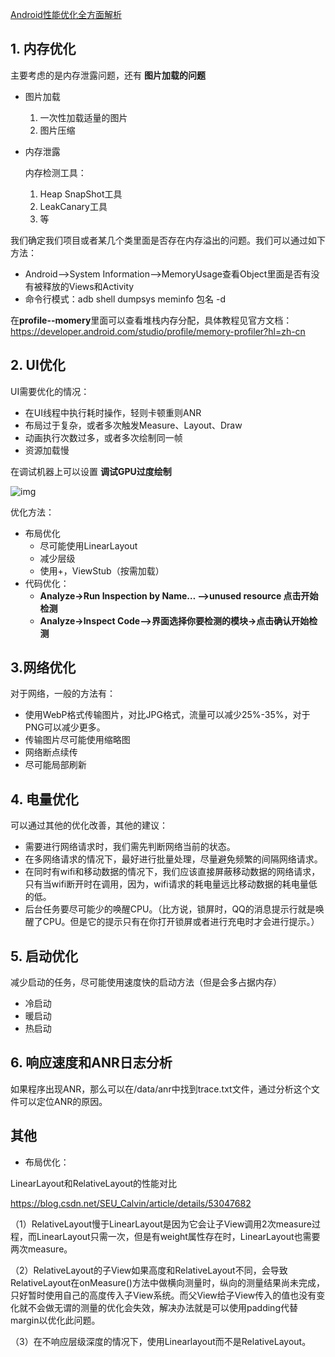 [Android性能优化全方面解析](https://juejin.im/post/5a0d30e151882546d71ee49e)

## 1. 内存优化

主要考虑的是内存泄露问题，还有 **图片加载的问题**

- 图片加载

  1. 一次性加载适量的图片
  2. 图片压缩

- 内存泄露

  内存检测工具：

  1. Heap SnapShot工具
  2. LeakCanary工具
  3. 等

我们确定我们项目或者某几个类里面是否存在内存溢出的问题。我们可以通过如下方法：

- Android-->System Information-->MemoryUsage查看Object里面是否有没有被释放的Views和Activity
- 命令行模式：adb shell dumpsys meminfo 包名 -d

在**profile--momery**里面可以查看堆栈内存分配，具体教程见官方文档：https://developer.android.com/studio/profile/memory-profiler?hl=zh-cn

## 2. UI优化

UI需要优化的情况：

- 在UI线程中执行耗时操作，轻则卡顿重则ANR
- 布局过于复杂，或者多次触发Measure、Layout、Draw
- 动画执行次数过多，或者多次绘制同一帧
- 资源加载慢

在调试机器上可以设置 **调试GPU过度绘制**

![img](https://user-gold-cdn.xitu.io/2017/11/16/15fc3876042e1885?imageView2/0/w/1280/h/960/format/webp/ignore-error/1)

优化方法：

- 布局优化
  - 尽可能使用LinearLayout
  - 减少层级
  - 使用<include>+<merge>，ViewStub（按需加载）
- 代码优化：
  - **Analyze->Run Inspection by Name… –>unused resource 点击开始检测**
  - **Analyze->Inspect Code–>界面选择你要检测的模块->点击确认开始检测**

## 3.网络优化

对于网络，一般的方法有：

- 使用WebP格式传输图片，对比JPG格式，流量可以减少25%-35%，对于PNG可以减少更多。
- 传输图片尽可能使用缩略图
- 网络断点续传
- 尽可能局部刷新

## 4. 电量优化

可以通过其他的优化改善，其他的建议：

- 需要进行网络请求时，我们需先判断网络当前的状态。
- 在多网络请求的情况下，最好进行批量处理，尽量避免频繁的间隔网络请求。
- 在同时有wifi和移动数据的情况下，我们应该直接屏蔽移动数据的网络请求，只有当wifi断开时在调用，因为，wifi请求的耗电量远比移动数据的耗电量低的低。
- 后台任务要尽可能少的唤醒CPU。（比方说，锁屏时，QQ的消息提示行就是唤醒了CPU。但是它的提示只有在你打开锁屏或者进行充电时才会进行提示。）

## 5. 启动优化

减少启动的任务，尽可能使用速度快的启动方法（但是会多占据内存）

- 冷启动
- 暖启动
- 热启动

## 6. 响应速度和ANR日志分析

如果程序出现ANR，那么可以在/data/anr中找到trace.txt文件，通过分析这个文件可以定位ANR的原因。



## 其他

- 布局优化：

LinearLayout和RelativeLayout的性能对比

https://blog.csdn.net/SEU_Calvin/article/details/53047682

（1）RelativeLayout慢于LinearLayout是因为它会让子View调用2次measure过程，而LinearLayout只需一次，但是有weight属性存在时，LinearLayout也需要两次measure。

（2）RelativeLayout的子View如果高度和RelativeLayout不同，会导致RelativeLayout在onMeasure()方法中做横向测量时，纵向的测量结果尚未完成，只好暂时使用自己的高度传入子View系统。而父View给子View传入的值也没有变化就不会做无谓的测量的优化会失效，解决办法就是可以使用padding代替margin以优化此问题。

（3）在不响应层级深度的情况下，使用Linearlayout而不是RelativeLayout。